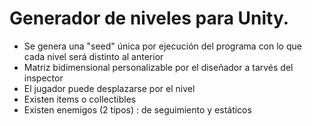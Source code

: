 # Generador de niveles para Unity.

- Se genera una "seed" única por ejecución del programa con lo que cada nivel será distinto al anterior
- Matriz bidimensional personalizable por el diseñador a tarvés del inspector
- El jugador puede desplazarse por el nivel
- Existen items o collectibles
- Existen enemigos (2 tipos) : de seguimiento y estáticos
